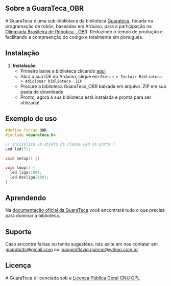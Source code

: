 ## Sobre a GuaraTeca_OBR

A GuaraTeca é uma sub-biblioteca da biblioteca [Guarateca](https://github.com/JoaquimFlavio/GuaraTeca), focada na programação de robôs, baseadas em Arduino, para a participação na [Olimpiada Brasileira de Robotica - OBR](http://www.obr.org.br/). Reduzindo o tempo de produção e facilitando a compreenção do codigo e totalmente em português.

## Instalação

1. **Instalação**
    - Primeiro baixe a biblioteca clicando [aqui](https://codeload.github.com/JoaquimFlavio/GuaraTeca_OBR/zip/1.2.0)
    - Abra a sua IDE do Arduino, clique em ```Sketch > Incluir Biblioteca > Adicionar biblioteca .ZIP```
    - Procure a biblioteca GuaraTeca_OBR baixada em arquivo .ZIP em sua pasta de downloads
    - Pronto, agora a sua biblioteca está instalada e pronta para ser utilizada!
    
## Exemplo de uso

```c++
#define funcao OBR
#include <GuaraTeca.h>

// Inicializa um objeto da classe Led na porta 7
Led led(7);

void setup() {}

void loop() {
  led.liga(100);
  led.desliga(100);
}
```

## Aprendendo

Na [documentação oficial da GuaraTeca](http://guarabots.wordpress.com/guarateca) você encontrará tudo o que precisa para dominar a biblioteca.

## Suporte

Caso encontre falhas ou tenha sugestões, não exite em nos contatar em [guarabots@gmail.com](mailto:guarabots@gmail.com?Subject=GuaraTeca) ou [joaquimflavio.quirino@yahoo.com.br](mailto:joaquimflavio.quirino@yahoo.com.br?Subject=GuaraTeca).

## Licença

A GuaraTeca é licenciada sob a [Licença Pública Geral GNU GPL](https://www.gnu.org/licenses/gpl-3.0.html)
